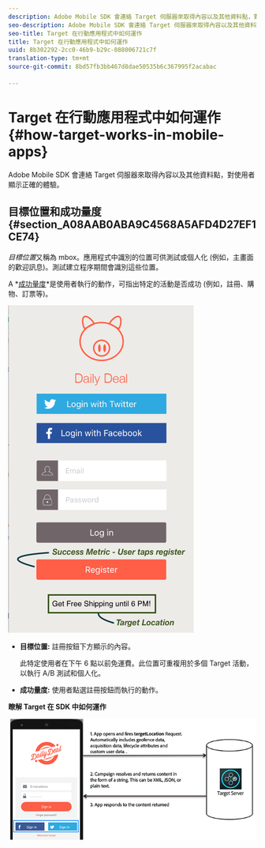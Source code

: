 ```yaml
---
description: Adobe Mobile SDK 會連絡 Target 伺服器來取得內容以及其他資料點，對使用者顯示正確的體驗。
seo-description: Adobe Mobile SDK 會連絡 Target 伺服器來取得內容以及其他資料點，對使用者顯示正確的體驗。
seo-title: Target 在行動應用程式中如何運作
title: Target 在行動應用程式中如何運作
uuid: 8b302292-2cc0-46b9-b29c-088006721c7f
translation-type: tm+mt
source-git-commit: 8bd57fb3bb467d8dae50535b6c367995f2acabac

---
```



# Target 在行動應用程式中如何運作{#how-target-works-in-mobile-apps}

Adobe Mobile SDK 會連絡 Target 伺服器來取得內容以及其他資料點，對使用者顯示正確的體驗。

## 目標位置和成功量度 {#section_A08AAB0ABA9C4568A5AFD4D27EF1CE74}

*目標位置*又稱為 mbox。應用程式中識別的位置可供測試或個人化 (例如，主畫面的歡迎訊息)。測試建立程序期間會識別這些位置。

A *[成功量度](../c-activities/r-success-metrics/success-metrics.md#reference_D011575C85DA48E989A244593D9B9924)*是使用者執行的動作，可指出特定的活動是否成功 (例如，註冊、購物、訂票等)。

![](assets/mobile-target-location.png)

* **目標位置:** 註冊按鈕下方顯示的內容。

   此特定使用者在下午 6 點以前免運費。此位置可重複用於多個 Target 活動，以執行 A/B 測試和個人化。

* **成功量度:** 使用者點選註冊按鈕而執行的動作。

**瞭解 Target 在 SDK 中如何運作**

![](assets/how-target-mobile-works.png)

